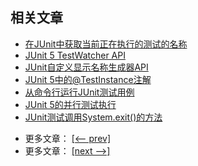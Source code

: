 ## 相关文章

+ [在JUnit中获取当前正在执行的测试的名称](docs/在JUnit中获取当前正在执行的测试的名称.md)
+ [JUnit 5 TestWatcher API](docs/JUnit5-TestWatcher-API.md)
+ [JUnit自定义显示名称生成器API](docs/JUnit自定义显示名称生成器API.md)
+ [JUnit 5中的@TestInstance注解](docs/JUnit5中的@TestInstance注解.md)
+ [从命令行运行JUnit测试用例](docs/从命令行运行JUnit测试用例.md)
+ [JUnit 5的并行测试执行](docs/JUnit5的并行测试执行.md)
+ [JUnit测试调用System.exit()的方法](docs/JUnit测试调用System.exit()的方法.md)

- 更多文章： [[<-- prev]](../junit-5-basics/README.md)
- 更多文章： [[next -->]](../junit-5-annotations/README.md)